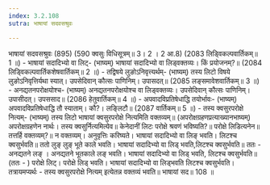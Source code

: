```yaml
---
index: 3.2.108
sutra: भाषायां सदवसश्रुवः

---
```

भाषायां सदवसश्रुवः (895) (590 क्वसुः विधिसूत्रम्॥ 3। 2 । 2 आ.8) (2083 लिड्विकल्पवार्तिकम्॥ 1 ॥) - भाषायां सदादिभ्यो वा लिट्- (भाष्यम्) भाषायां सदादिभ्यो वा लिड्वक्तव्यः। किं प्रयोजनम्?॥ (2084 लिड्विकल्पवार्तिकशेषवार्तिकम्॥ 2 ॥) - तद्विषये लुङोऽनिवृत्त्यर्थम्- (भाष्यम्) तस्य लिटो विषये लुङोऽनिवृत्तिर्यथा स्यात्। उपसेदिवान् कौत्सः पाणिनिम्। उपासदत्॥ (2085 लङ्समावेशवार्तिकम्॥ 3 ॥) - अनद्यतनपरोक्षयोश्च- (भाष्यम्) अनद्यतनपरोक्षयोश्च वा लिड्वक्तव्यः। उपसेदिवान् कौत्सः पाणिनिम्। उपासीदत्। उपससाद॥ (2086 हेतुवार्तिकम्॥ 4 ॥) - अपवादविप्रतिषेधाद्धि तयोर्भावः- (भाष्यम्) अपवादविप्रतिषेधाद्धि तौ स्याताम्। कौ?। लङ्लिटौ॥ (2087 वार्तिकम्॥ 5 ॥) - तस्य क्वसुरपरोक्षे नित्यम्- (भाष्यम्) तस्य लिटो भाषायां क्वसुरपरोक्षे नित्यमिति वक्तव्यम्॥ (अपरोक्षग्रहणप्रत्याख्यानभाष्यम्) अपरोक्षग्रहणेन नार्थः। तस्य क्वसुर्नित्यमित्येव॥ केनेदानीं लिटः परोक्षे श्रवणं भविष्यति?॥ परोक्षे लिडित्यनेन॥ तत्तर्हि वक्तव्यम्?॥ न वक्तव्यम्। अनुवृत्तिः करिष्यते। भाषायां सदादिभ्यो वा लिङ् भवति। लिटश्च क्वसुर्भवति॥ ततो लुङ् लुङ् भूते काले भवति। भाषायां सदादिभ्यो वा लिड् भवति,लिटश्च क्वसुर्भवति॥ ततः - अनद्यतने लङ् । अनद्यतने भूतकाले लङ् भवति। भाषायां सदादिभ्यो वा लिड् भवति, लिटश्च क्वसुर्भवति॥ (ततः - ) परोक्षे लिट्। परोक्षे लिड् भवति। भाषायां सदादिभ्यो वा लिड्भवति लिटश्च क्वसुर्भवति। तत्रायमप्यर्थः -  तस्य क्वसुरपरोक्षे नित्यम् इत्येतन्न वक्तव्यं भवति॥ भाषायां सद॥ 108 ॥